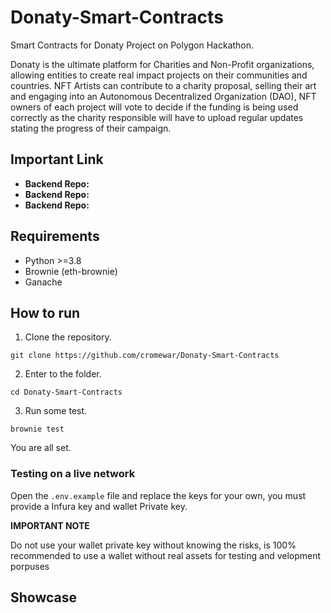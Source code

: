 # Donaty-Smart-Contracts
Smart Contracts for Donaty Project on Polygon Hackathon.

Donaty is the ultimate platform for Charities and Non-Profit organizations, allowing entities to create real impact projects on their communities and countries. NFT Artists can contribute to a charity proposal, selling their art and engaging into an Autonomous Decentralized Organization (DAO), NFT owners of each project will vote to decide if the funding is being used correctly as the charity responsible will have to upload regular updates stating the progress of their campaign.

## Important Link

* **Backend Repo:**
* **Backend Repo:**
* **Backend Repo:**

## Requirements

* Python >=3.8
* Brownie (eth-brownie)
* Ganache

## How to run

1. Clone the repository.

`git clone https://github.com/cromewar/Donaty-Smart-Contracts`

2. Enter to the folder.

`cd Donaty-Smart-Contracts`

3. Run some test.

`brownie test`

You are all set.

### Testing on a live network

Open the `.env.example` file and replace the keys for your own, you must provide a Infura key and wallet Private key.

**IMPORTANT NOTE**

Do not use your wallet private key without knowing the risks, is 100% recommended to use a wallet without real assets for testing and velopment porpuses

## Showcase
